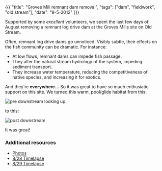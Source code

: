 {{{ "title": "Groves Mill remnant dam removal", "tags": ["dam", "fieldwork", "old stream"], "date": "9-5-2012" }}}

Supported by some *excellent* volunteers, we spent the last few days of August removing a remnant log drive dam at the Groves Mills site on Old Stream.

Often, remnant log drive dams go unnoticed. Visibly subtle, their effects on the fish community can be dramatic. For instance:

- At low flows, remnant dams can impede fish passage.
- They alter the natural stream hydrology of the system, impeding sediment transport.
- They increase water temperature, reducing the competitiveness of native species, and increasing it for exotics.

And they're **everywhere...** So it was great to have so much enthusiatic support on this site. We turned this warm, pool/glide habitat from this:

![pre downstream looking up](https://s3.amazonaws.com/salmonhabitat.org/posts/groves_pre_downstream_looking_up.jpg)

to this:

![post downstream](https://s3.amazonaws.com/salmonhabitat.org/posts/groves_post_downstream.jpg)

It was great!

### Additional resources
- [Photos](https://www.dropbox.com/sh/4nvavnovc3qzqmg/47bafxgxoK)
- [8/28 Timelapse](https://www.youtube.com/watch?v=LdIbsPuru4s&feature=plcp)
- [8/29 Timelapse](https://www.youtube.com/watch?v=DoIajeO5Cl4&feature=plcp)
